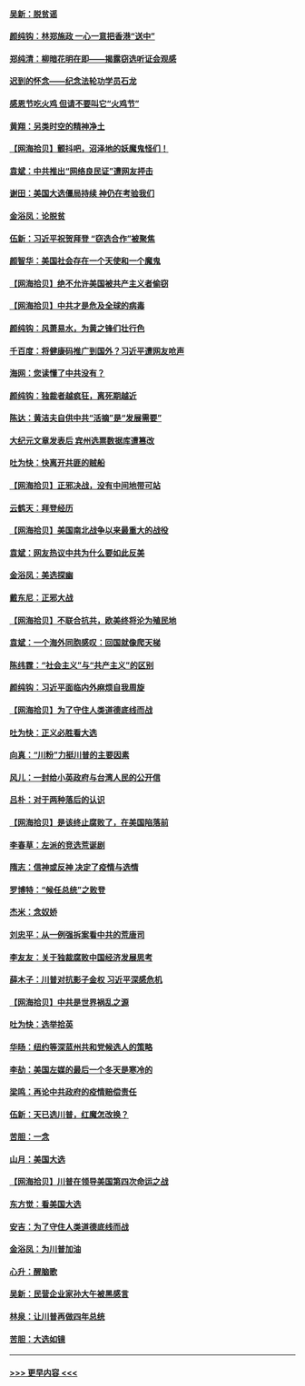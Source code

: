 #### [吴新：脱贫谣](../pages/nsc993/n12580839.md?t=11290351) 
#### [颜纯钩：林郑施政 一心一意把香港“送中”](../pages/nsc993/n12580805.md?t=11290351) 
#### [郑纯清：柳暗花明在即——揭露窃选听证会观感](../pages/nsc993/n12580795.md?t=11290351) 
#### [迟到的怀念——纪念法轮功学员石龙](../pages/nsc993/n12580245.md?t=11290351) 
#### [感恩节吃火鸡  但请不要叫它“火鸡节”](../pages/nsc993/n12580252.md?t=11290351) 
#### [黄翔：另类时空的精神净土](../pages/nsc993/n12578638.md?t=11290351) 
#### [【网海拾贝】颤抖吧，沼泽地的妖魔鬼怪们！](../pages/nsc993/n12578552.md?t=11290351) 
#### [袁斌：中共推出“网络良民证”遭网友抨击](../pages/nsc993/n12578511.md?t=11290351) 
#### [谢田：美国大选僵局持续 神仍在考验我们](../pages/nsc993/n12577432.md?t=11290351) 
#### [金浴凤：论脱贫](../pages/nsc993/n12576386.md?t=11290351) 
#### [伍新：习近平祝贺拜登 “窃选合作”被聚焦](../pages/nsc993/n12576358.md?t=11290351) 
#### [颜智华：美国社会存在一个天使和一个魔鬼](../pages/nsc993/n12574299.md?t=11290351) 
#### [【网海拾贝】绝不允许美国被共产主义者偷窃](../pages/nsc993/n12573396.md?t=11290351) 
#### [【网海拾贝】中共才是危及全球的病毒](../pages/nsc993/n12571204.md?t=11290351) 
#### [颜纯钩：风萧易水，为黄之锋们壮行色](../pages/nsc993/n12571487.md?t=11290351) 
#### [千百度：将健康码推广到国外？习近平遭网友呛声](../pages/nsc993/n12570808.md?t=11290351) 
#### [海网：您读懂了中共没有？](../pages/nsc993/n12570487.md?t=11290351) 
#### [颜纯钩：独裁者越疯狂，离死期越近](../pages/nsc993/n12569055.md?t=11290351) 
#### [陈达：黄洁夫自供中共“活摘”是“发展需要”](../pages/nsc993/n12568541.md?t=11290351) 
#### [大纪元文章发表后 宾州选票数据库遭篡改](../pages/nsc993/n12568105.md?t=11290351) 
#### [吐为快：快离开共匪的贼船](../pages/nsc993/n12568462.md?t=11290351) 
#### [【网海拾贝】正邪决战，没有中间地带可站](../pages/nsc993/n12568439.md?t=11290351) 
#### [云鹤天：拜登经历](../pages/nsc993/n12567294.md?t=11290351) 
#### [【网海拾贝】美国南北战争以来最重大的战役](../pages/nsc993/n12567247.md?t=11290351) 
#### [袁斌：网友热议中共为什么要如此反美](../pages/nsc993/n12567162.md?t=11290351) 
#### [金浴凤：美选探幽](../pages/nsc993/n12567147.md?t=11290351) 
#### [戴东尼：正邪大战](../pages/nsc993/n12567033.md?t=11290351) 
#### [【网海拾贝】不联合抗共，欧美终将沦为殖民地](../pages/nsc993/n12565068.md?t=11290351) 
#### [袁斌：一个海外同胞感叹：回国就像爬天梯](../pages/nsc993/n12564986.md?t=11290351) 
#### [陈纬霆：“社会主义”与“共产主义”的区别](../pages/nsc993/n12562417.md?t=11290351) 
#### [颜纯钩：习近平面临内外麻烦自我周旋](../pages/nsc993/n12563356.md?t=11290351) 
#### [【网海拾贝】为了守住人类道德底线而战](../pages/nsc993/n12562542.md?t=11290351) 
#### [吐为快：正义必胜看大选](../pages/nsc993/n12561967.md?t=11290351) 
#### [向真：“川粉”力挺川普的主要因素](../pages/nsc993/n12560774.md?t=11290351) 
#### [风儿：一封给小英政府与台湾人民的公开信](../pages/nsc993/n12560581.md?t=11290351) 
#### [吕朴：对于两种落后的认识](../pages/nsc993/n12560492.md?t=11290351) 
#### [【网海拾贝】是该终止腐败了，在美国陷落前](../pages/nsc993/n12559936.md?t=11290351) 
#### [李春草：左派的竞选荒诞剧](../pages/nsc993/n12558380.md?t=11290351) 
#### [隋志：信神或反神 决定了疫情与选情](../pages/nsc993/n12558255.md?t=11290351) 
#### [罗博特：“候任总统”之败登](../pages/nsc993/n12558189.md?t=11290351) 
#### [杰米：念奴娇](../pages/nsc993/n12558174.md?t=11290351) 
#### [刘忠平：从一例强拆案看中共的荒唐司](../pages/nsc993/n12558036.md?t=11290351) 
#### [李友友：关于独裁腐败中国经济发展思考](../pages/nsc993/n12558004.md?t=11290351) 
#### [薛木子：川普对抗影子金权 习近平深感危机](../pages/nsc993/n12557342.md?t=11290351) 
#### [【网海拾贝】中共是世界祸乱之源](../pages/nsc993/n12555353.md?t=11290351) 
#### [吐为快：选举拾英](../pages/nsc993/n12555041.md?t=11290351) 
#### [华旸：纽约等深蓝州共和党候选人的策略](../pages/nsc993/n12554309.md?t=11290351) 
#### [李劼：美国左媒的最后一个冬天是寒冷的](../pages/nsc993/n12552947.md?t=11290351) 
#### [梁鸣：再论中共政府的疫情赔偿责任](../pages/nsc993/n12553012.md?t=11290351) 
#### [伍新：天已选川普，红魔怎改换？](../pages/nsc993/n12552970.md?t=11290351) 
#### [苦胆：一念](../pages/nsc993/n12552957.md?t=11290351) 
#### [山月：美国大选](../pages/nsc993/n12552446.md?t=11290351) 
#### [【网海拾贝】川普在领导美国第四次命运之战](../pages/nsc993/n12551973.md?t=11290351) 
#### [东方觉：看美国大选](../pages/nsc993/n12551647.md?t=11290351) 
#### [安吉：为了守住人类道德底线而战](../pages/nsc993/n12551111.md?t=11290351) 
#### [金浴凤：为川普加油](../pages/nsc993/n12551085.md?t=11290351) 
#### [心升：醒脑歌](../pages/nsc993/n12550984.md?t=11290351) 
#### [吴新：民营企业家孙大午被黑感言](../pages/nsc993/n12550656.md?t=11290351) 
#### [林泉：让川普再做四年总统](../pages/nsc993/n12550640.md?t=11290351) 
#### [苦胆：大选如镜](../pages/nsc993/n12550630.md?t=11290351) 

----
#### [ >>> 更早内容 <<< ](../indexes/nsc993-earlier.md)
